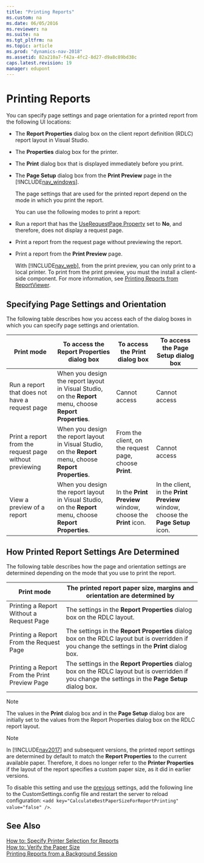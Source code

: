 ```yaml
---
title: "Printing Reports"
ms.custom: na
ms.date: 06/05/2016
ms.reviewer: na
ms.suite: na
ms.tgt_pltfrm: na
ms.topic: article
ms.prod: "dynamics-nav-2018"
ms.assetid: 82a210a7-f42a-4fc2-8d27-d9a8c89bd38c
caps.latest.revision: 19
manager: edupont
---
```

# Printing Reports
You can specify page settings and page orientation for a printed report from the following UI locations:  
  
- The **Report Properties** dialog box on the client report definition \(RDLC\) report layout in Visual Studio.  
  
- The **Properties** dialog box for the printer.  
  
- The **Print** dialog box that is displayed immediately before you print.  
  
- The **Page Setup** dialog box from the **Print Preview** page in the [!INCLUDE[nav_windows](includes/nav_windows_md.md)].  
  
  The page settings that are used for the printed report depend on the mode in which you print the report.  
  
  You can use the following modes to print a report:  
  
- Run a report that has the [UseRequestPage Property](UseRequestPage-Property.md) set to **No**, and therefore, does not display a request page.  
  
- Print a report from the request page without previewing the report.  
  
- Print a report from the **Print Preview** page.  
  
  With [!INCLUDE[nav_web](includes/nav_web_md.md)], from the print preview, you can only print to a local printer. To print from the print preview, you must the install a client-side component. For more information, see [Printing Reports from ReportViewer](https://go.microsoft.com/fwlink/?LinkId=225474).  
  
## Specifying Page Settings and Orientation  
 The following table describes how you access each of the dialog boxes in which you can specify page settings and orientation.  
  
|Print mode|To access the **Report Properties** dialog box|To access the **Print** dialog box|To access the **Page Setup** dialog box|  
|----------------|----------------------------------------------------|-------------------------------------------------------------|----------------------------------------|
|Run a report that does not have a request page|When you design the report layout in Visual Studio, on the **Report** menu, choose **Report Properties**.|Cannot access|Cannot access|  
|Print a report from the request page without previewing|When you design the report layout in Visual Studio, on the **Report** menu, choose **Report Properties**.|From the client, on the request page, choose **Print**.|Cannot access|  
|View a preview of a report|When you design the report layout in Visual Studio, on the **Report** menu, choose **Report Properties**.|In the **Print Preview** window, choose the **Print** icon.|In the client, in the **Print Preview** window, choose the **Page Setup** icon.|  
  
## How Printed Report Settings Are Determined  
 The following table describes how the page and orientation settings are determined depending on the mode that you use to print the report.  
  
|Print mode|The printed report paper size, margins and orientation are determined by|
|--------|----------------------------------------------------------------------|
|Printing a Report Without a Request Page|The settings in the **Report Properties** dialog box on the RDLC layout.|  
|Printing a Report From the Request Page |The settings in the **Report Properties** dialog box on the RDLC layout but is overridden if you change the settings in the **Print** dialog box.| 
|Printing a Report From the Print Preview Page|The settings in the **Report Properties** dialog box on the RDLC layout but is overridden if you change the settings in the **Page Setup** dialog box.|

> [!NOTE]
> The values in the **Print** dialog box and in the **Page Setup** dialog box are initially set to the values from the Report Properties dialog box on the RDLC report layout.

> [!NOTE]  
>  In [!INCLUDE[nav2017](includes/nav2017.md)] and subsequent versions, the printed report settings are determined by default to match the **Report Properties** to the current available paper. Therefore, it does no longer refer to the **Printer Properties** if the layout of the report specifies a custom paper size, as it did in earlier versions.
> 
>  To disable this setting and use the [previous](https://docs.microsoft.com/previous-versions/dynamicsnav-2016/ff477105%28v=nav.90%29) settings, add the following line to the CustomSettings.config file and restart the server to reload configuration:  `<add key="CalculateBestPaperSizeForReportPrinting" value="false" />`.

## See Also  
 [How to: Specify Printer Selection for Reports](How-to--Specify-Printer-Selection-for-Reports.md)   
 [How to: Verify the Paper Size](How-to--Verify-the-Paper-Size.md)   
 [Printing Reports from a Background Session](Printing-Reports-from-a-Background-Session.md)
